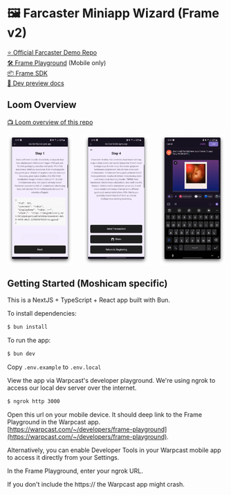 # 🖼️ Farcaster Miniapp Wizard (Frame v2)

[⭐️ Official Farcaster Demo Repo](https://github.com/farcasterxyz/frames-v2-demo/tree/main)<br/>
[🛠️ Frame Playground](https://warpcast.com/~/developers/frame-playground) (Mobile only)<br/>
[📦 Frame SDK](https://github.com/farcasterxyz/frames/)<br/>
[👀 Dev preview docs](https://github.com/farcasterxyz/frames/wiki/frames-v2-developer-playground-preview)<br/>

## Loom Overview

[📺 Loom overview of this repo](https://www.loom.com/share/e57353e0836f44d0a2cc0f4f983aede4?sid=21e16467-c6be-4524-ba53-fb774112943b)

<div style="display: flex; justify-content: space-between;">
  <img src="/src/docs/1.png" width="30%" alt="Step 1" />
  <img src="/src/docs/2.png" width="30%" alt="Step 2" />
  <img src="/src/docs/3.png" width="30%" alt="Step 3" />
</div>

## Getting Started (Moshicam specific)

This is a NextJS + TypeScript + React app built with Bun.

To install dependencies:

```bash
$ bun install
```

To run the app:

```bash
$ bun dev
```

Copy `.env.example` to `.env.local`

View the app via Warpcast's developer playground.
We're using ngrok to access our local dev server over the internet.

```bash
$ ngrok http 3000
```

Open this url on your mobile device. It should deep link to the Frame Playground in the Warpcast app.
[https://warpcast.com/~/developers/frame-playground](https://warpcast.com/~/developers/frame-playground).

Alternatively, you can enable Developer Tools in your Warpcast mobile app to access it directly from your Settings.

In the Frame Playground, enter your ngrok URL.

If you don't include the https:// the Warpcast app might crash.
